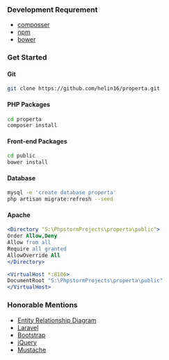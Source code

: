 ### Development Requrement
* [composser](https://getcomposer.org)
* [npm](https://www.npmjs.com)
* [bower](bower.io/)

### Get Started
#### Git
```Bash
git clone https://github.com/helin16/properta.git
```
#### PHP Packages
```Bash
cd properta
composer install
```
#### Front-end Packages
```Bash
cd public
bower install
```
#### Database
```Bash
mysql -e 'create database properta'
php artisan migrate:refresh --seed
```
#### Apache
```Apache
<Directory "S:\PhpstormProjects\properta\public">
Order Allow,Deny
Allow from all 
Require all granted
AllowOverride All
</Directory>

<VirtualHost *:8106>   
DocumentRoot "S:\PhpstormProjects\properta\public" 
</VirtualHost>
```
### Honorable Mentions
* [Entity Relationship Diagram](https://drive.google.com/file/d/0Bxgq42UyfKTIV2FSb09KU3Vycms/view?usp=sharing)
* [Laravel](laravel.com)
* [Bootstrap](laravel.com)
* [jQuery](https://jquery.com)
* [Mustache](https://mustache.github.io)
